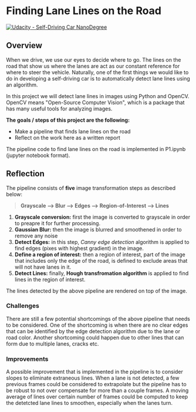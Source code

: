 # **Finding Lane Lines on the Road**
[![Udacity - Self-Driving Car NanoDegree](https://s3.amazonaws.com/udacity-sdc/github/shield-carnd.svg)](http://www.udacity.com/drive)

Overview
---

When we drive, we use our eyes to decide where to go.
The lines on the road that show us where the lanes are act as our
constant reference for where to steer the vehicle.  Naturally, one of
the first things we would like to do in developing a self-driving car
is to automatically detect lane lines using an algorithm.

In this project we will detect lane lines in images using
Python and OpenCV.  OpenCV means "Open-Source Computer Vision",
which is a package that has many useful tools for analyzing images.

**The goals / steps of this project are the following:**

* Make a pipeline that finds lane lines on the road
* Reflect on the work here as a written report

The pipeline code to find lane lines on the road is implemented in P1.ipynb (jupyter notebook format). 

## Reflection

The pipeline consists of **five** image transformation steps as described below:

> **Grayscale --> Blur --> Edges --> Region-of-Interest --> Lines**

1. **Grayscale conversion:** first the image is converted to grayscale in order to preapre it for further processing.
2. **Gaussian Blur:** then the image is blurred and smoothened in order to remove any noise
3. **Detect Edges:** in this step, *Canny edge detection* algorithm is applied to find edges (pixes with highest gradient) in the image.
4. **Define a region of interest:** then a region of interest, part of the image that includes only the edge of the road, is defined to exclude areas that will not have lanes in it.
5. **Detect Lines:** finally, **Hough transfromation algorithm** is applied to find lines in the region of interest.

The lines detected by the above pipeline are rendered on top of the image.

### Challenges
There are still a few potential shortcomings of the above pipeline that needs to be considered. 
One of the shortcoming is when there are no clear edges that can be identified by the edge detection algorithm due to the lane or road color. Another shortcoming could happen due to other lines that can form due to multiple lanes, cracks etc.

### Improvements

A possible improvement that is implemented in the pipeline is to consider slopes to eliminate extraneous lines. When a lane is not detected, a few previous frames could be considered to extrapolate but the pipeline has to be robust to not over compensate for more than a couple frames. A moving average of lines over certain number of frames could be computed to keep the detetcted lane lines to smoothen, especially when the lanes turn.